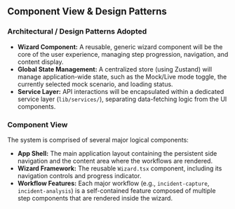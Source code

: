 ## Component View & Design Patterns

### Architectural / Design Patterns Adopted
* **Wizard Component:** A reusable, generic wizard component will be the core of the user experience, managing step progression, navigation, and content display.
* **Global State Management:** A centralized store (using Zustand) will manage application-wide state, such as the Mock/Live mode toggle, the currently selected mock scenario, and loading status.
* **Service Layer:** API interactions will be encapsulated within a dedicated service layer (`lib/services/`), separating data-fetching logic from the UI components.

### Component View
The system is comprised of several major logical components:
* **App Shell:** The main application layout containing the persistent side navigation and the content area where the workflows are rendered.
* **Wizard Framework:** The reusable `Wizard.tsx` component, including its navigation controls and progress indicator.
* **Workflow Features:** Each major workflow (e.g., `incident-capture`, `incident-analysis`) is a self-contained feature composed of multiple step components that are rendered inside the wizard.
